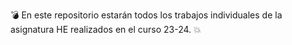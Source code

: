 :bomb: En este repositorio estarán todos los trabajos individuales de la asignatura HE realizados en el curso 23-24. :boom:
